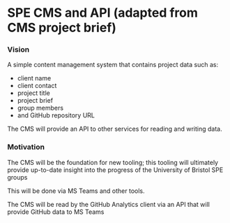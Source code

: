 # SPE CMS and API (adapted from CMS project brief)
### Vision
A simple content management system that contains project data such as:
 - client name
 - client contact
 - project title 
 - project brief
 - group members 
 - and GitHub repository URL

The CMS will provide an API to other services for reading and writing data.

### Motivation
The CMS will be the foundation for new tooling; this tooling will ultimately provide up-to-date insight into the progress of the University of Bristol SPE groups

This will be done via MS Teams and other tools.

The CMS will be read by the GitHub Analytics client via an API that will provide GitHub data to MS Teams
